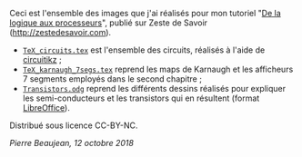 Ceci est l'ensemble des images que j'ai réalisés pour mon tutoriel "[De la logique aux processeurs](https://zestedesavoir.com/tutoriels/2256/de-la-logique-aux-processeurs/)", publié sur Zeste de Savoir (http://zestedesavoir.com).

- [`TeX_circuits.tex`](./TeX_circuits.tex) est l'ensemble des circuits, réalisés à l'aide de [circuitikz](http://texdoc.net/texmf-dist/doc/latex/circuitikz/circuitikzmanual.pdf) ;
- [`TeX_karnaugh_7segs.tex`](./TeX_karnaugh_7segs.tex) reprend les maps de Karnaugh et les afficheurs 7 segments employés dans le second chapitre ;
- [`Transistors.odg`](./Transistors.odg) reprend les différents dessins réalisés pour expliquer les semi-conducteurs et les transistors qui en résultent (format [LibreOffice](https://www.libreoffice.org/)).

Distribué sous licence CC-BY-NC.

*Pierre Beaujean, 12 octobre 2018*
